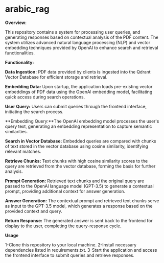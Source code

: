# arabic_rag

**Overview**:

This repository contains a system for processing user queries, and generating responses based on contextual analysis of the PDF content. The system utilizes advanced natural language processing (NLP) and vector embedding techniques provided by OpenAI to enhance search and retrieval functionalities.

**Functionality:**

**Data Ingestion:** PDF data provided by clients is ingested into the Qdrant Vector Database for efficient storage and retrieval.

**Embedding Data:** Upon startup, the application loads pre-existing vector embeddings of PDF data using the OpenAI embedding model, facilitating quick access during search operations.

**User Query:** Users can submit queries through the frontend interface, initiating the search process.

**Embedding Query:**The OpenAI embedding model processes the user's query text, generating an embedding representation to capture semantic similarities.

**Search in Vector Database:** Embedded queries are compared with chunks of text stored in the vector database using cosine similarity, identifying relevant matches.

**Retrieve Chunks:** Text chunks with high cosine similarity scores to the query are retrieved from the vector database, forming the basis for further analysis.

**Prompt Generation:** Retrieved text chunks and the original query are passed to the OpenAI language model (GPT-3.5) to generate a contextual prompt, providing additional context for answer generation.

**Answer Generation:** The contextual prompt and retrieved text chunks serve as input to the GPT-3.5 model, which generates a response based on the provided context and query.

**Return Response:** The generated answer is sent back to the frontend for display to the user, completing the query-response cycle.

**Usage**

1-Clone this repository to your local machine.
2-Install necessary dependencies listed in requirements.txt.
3-Start the application and access the frontend interface to submit queries and retrieve responses.



